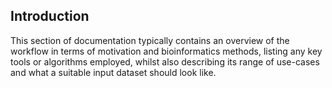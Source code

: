 ## Introduction

This section of documentation typically contains an overview of the workflow in terms of motivation
and bioinformatics methods, listing any key tools or algorithms employed, whilst also describing its
range of use-cases and what a suitable input dataset should look like.

